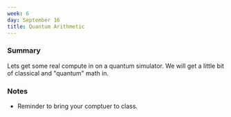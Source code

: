 ```yaml
---
week: 6
day: September 16
title: Quantum Arithmetic
---
```


### Summary
Lets get some real compute in on a quantum simulator. We will get a little bit of classical and "quantum" math in.

### Notes
- Reminder to bring your comptuer to class.
